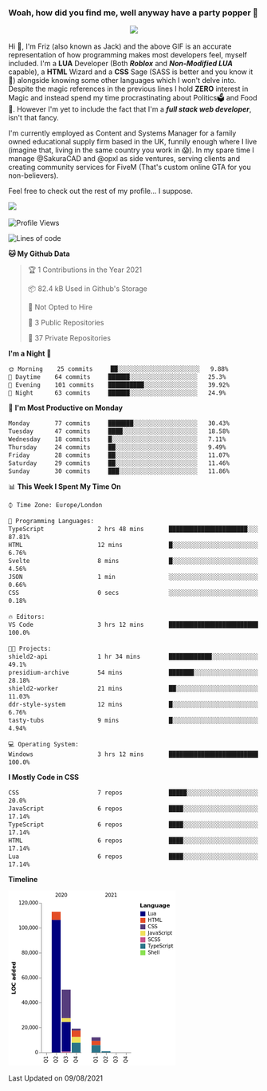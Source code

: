 ### Woah, how did you find me, well anyway have a party popper 🎉

<p align="center">
  <img  src="https://66.media.tumblr.com/d2766024a15e8c140bf20f314664eed2/d1615166bf58615c-d8/s400x600/aabc473a64edc43599d5345fd1e9e792d66ecc48.gifv">
</p>

Hi :wave:, I'm Friz (also known as Jack) and the above GIF is an accurate representation of how programming makes most developers feel, myself included. I'm a **LUA** Developer (Both ***Roblox*** and ***Non-Modified LUA*** capable), a **HTML** Wizard and a **CSS** Sage (SASS is better and you know it :pray:) alongside knowing some other languages which I won't delve into. Despite the magic references in the previous lines I hold **ZERO** interest in Magic and instead spend my time procrastinating about Politics🗳️ and Food🍔. However I'm yet to include the fact that I'm a ***full stack web developer***, isn't that fancy.

I'm currently employed as Content and Systems Manager for a family owned educational supply firm based in the UK, funnily enough where I live (imagine that, living in the same country you work in 😱). In my spare time I manage @SakuraCAD and @opxl as side ventures, serving clients and creating community services for FiveM (That's custom online GTA for you non-believers).

Feel free to check out the rest of my profile... I suppose.

<a href="https://github.com/anuraghazra/github-readme-stats">
  <img  src="https://github-readme-stats.vercel.app/api?username=JackOPXL&count_private=true&show_icons=true&theme=tokyonight" />
</a>



<!--START_SECTION:waka-->
![Profile Views](http://img.shields.io/badge/Profile%20Views-0-blue)

![Lines of code](https://img.shields.io/badge/From%20Hello%20World%20I%27ve%20Written-197569%20lines%20of%20code-blue)

**🐱 My Github Data** 

> 🏆 1 Contributions in the Year 2021
 > 
> 📦 82.4 kB Used in Github's Storage 
 > 
> 🚫 Not Opted to Hire
 > 
> 📜 3 Public Repositories 
 > 
> 🔑 37 Private Repositories  
 > 
**I'm a Night 🦉** 

```text
🌞 Morning    25 commits     ██░░░░░░░░░░░░░░░░░░░░░░░   9.88% 
🌆 Daytime    64 commits     ██████░░░░░░░░░░░░░░░░░░░   25.3% 
🌃 Evening    101 commits    ██████████░░░░░░░░░░░░░░░   39.92% 
🌙 Night      63 commits     ██████░░░░░░░░░░░░░░░░░░░   24.9%

```
📅 **I'm Most Productive on Monday** 

```text
Monday       77 commits     ███████░░░░░░░░░░░░░░░░░░   30.43% 
Tuesday      47 commits     ████░░░░░░░░░░░░░░░░░░░░░   18.58% 
Wednesday    18 commits     █░░░░░░░░░░░░░░░░░░░░░░░░   7.11% 
Thursday     24 commits     ██░░░░░░░░░░░░░░░░░░░░░░░   9.49% 
Friday       28 commits     ██░░░░░░░░░░░░░░░░░░░░░░░   11.07% 
Saturday     29 commits     ██░░░░░░░░░░░░░░░░░░░░░░░   11.46% 
Sunday       30 commits     ███░░░░░░░░░░░░░░░░░░░░░░   11.86%

```


📊 **This Week I Spent My Time On** 

```text
⌚︎ Time Zone: Europe/London

💬 Programming Languages: 
TypeScript               2 hrs 48 mins       ██████████████████████░░░   87.81% 
HTML                     12 mins             █░░░░░░░░░░░░░░░░░░░░░░░░   6.76% 
Svelte                   8 mins              █░░░░░░░░░░░░░░░░░░░░░░░░   4.56% 
JSON                     1 min               ░░░░░░░░░░░░░░░░░░░░░░░░░   0.66% 
CSS                      0 secs              ░░░░░░░░░░░░░░░░░░░░░░░░░   0.18%

🔥 Editors: 
VS Code                  3 hrs 12 mins       █████████████████████████   100.0%

🐱‍💻 Projects: 
shield2-api              1 hr 34 mins        ████████████░░░░░░░░░░░░░   49.1% 
presidium-archive        54 mins             ███████░░░░░░░░░░░░░░░░░░   28.18% 
shield2-worker           21 mins             ██░░░░░░░░░░░░░░░░░░░░░░░   11.03% 
ddr-style-system         12 mins             █░░░░░░░░░░░░░░░░░░░░░░░░   6.76% 
tasty-tubs               9 mins              █░░░░░░░░░░░░░░░░░░░░░░░░   4.94%

💻 Operating System: 
Windows                  3 hrs 12 mins       █████████████████████████   100.0%

```

**I Mostly Code in CSS** 

```text
CSS                      7 repos             █████░░░░░░░░░░░░░░░░░░░░   20.0% 
JavaScript               6 repos             ████░░░░░░░░░░░░░░░░░░░░░   17.14% 
TypeScript               6 repos             ████░░░░░░░░░░░░░░░░░░░░░   17.14% 
HTML                     6 repos             ████░░░░░░░░░░░░░░░░░░░░░   17.14% 
Lua                      6 repos             ████░░░░░░░░░░░░░░░░░░░░░   17.14%

```


**Timeline**

![Chart not found](https://raw.githubusercontent.com/JackOPXL/JackOPXL/master/charts/bar_graph.png) 


 Last Updated on 09/08/2021
<!--END_SECTION:waka-->

